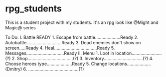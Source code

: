 # rpg_students

This is a student project with my students. 
It's an rpg look like @Might and Magic@ series

To Do:
  I. Battle READY
    1. Escape from battle....................Ready
    2. Autobattle............................Ready
    3. Dead enemies don't show on screen.....Ready
    4. Heal..................................Ready
    5. Messages..............................Ready
  II. Menu 
    1. Loot in location........................(?)
    2. Shop....................................(?) 
    3. Inventory...............................(?)
    4. Choose heroes type....................Ready
    5. Change locations...................(Dmitry)
    6. ........................................(?)